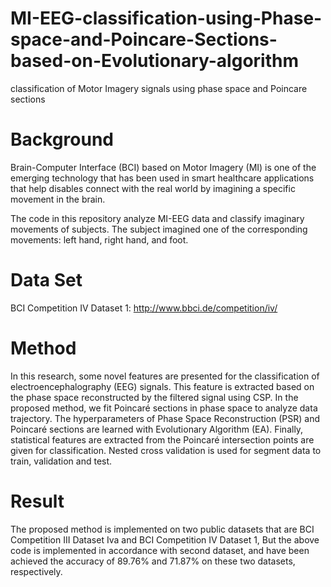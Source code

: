 # MI-EEG-classification-using-Phase-space-and-Poincare-Sections-based-on-Evolutionary-algorithm
classification of Motor Imagery signals using phase space and Poincare sections

# Background
Brain-Computer Interface (BCI) based on Motor Imagery (MI) is one of the emerging technology that has been used in smart healthcare applications that help disables connect with the real world by imagining a specific movement in the brain.

The code in this repository analyze MI-EEG data and classify imaginary movements of subjects. The subject imagined one of the corresponding movements: left hand, right hand, and foot. 

# Data Set
BCI Competition IV Dataset 1: http://www.bbci.de/competition/iv/

# Method
In this research, some novel features are presented for the classification of electroencephalography (EEG) signals. This feature is extracted based on the phase space reconstructed by the filtered signal using CSP. In the proposed method, we fit Poincaré sections in phase space to analyze data trajectory. The hyperparameters of Phase Space Reconstruction (PSR) and Poincaré sections are learned with Evolutionary Algorithm (EA). Finally, statistical features are extracted from the Poincaré intersection points are given for classification. Nested cross validation is used for segment data to train, validation and test.

# Result
The proposed method is implemented on two public datasets that are BCI Competition III Dataset Iva and BCI Competition IV Dataset 1, But the above code is implemented in accordance with second dataset, and have been achieved the accuracy of 89.76% and 71.87% on these two datasets, respectively.
